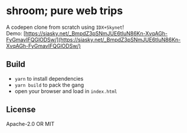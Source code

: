 # shroom; pure web trips 
A codepen clone from scratch using `IDX+Skynet`!  
Demo: [https://siasky.net/_BmpdZ3pSNmJUE6tIuN86Kn-XvqAGh-FyGmavIFQGlODSw/](https://siasky.net/_BmpdZ3pSNmJUE6tIuN86Kn-XvqAGh-FyGmavIFQGlODSw/)  

## Build
- `yarn` to install dependencies
- `yarn build` to pack the gang
- open your browser and load in `index.html`
## License

Apache-2.0 OR MIT
